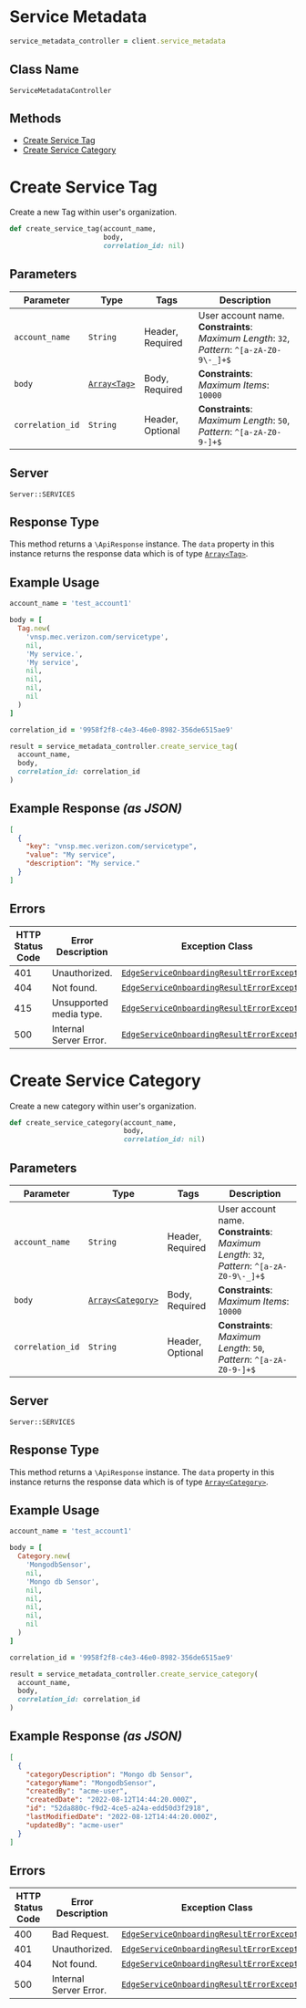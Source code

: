 # Service Metadata

```ruby
service_metadata_controller = client.service_metadata
```

## Class Name

`ServiceMetadataController`

## Methods

* [Create Service Tag](../../doc/controllers/service-metadata.md#create-service-tag)
* [Create Service Category](../../doc/controllers/service-metadata.md#create-service-category)


# Create Service Tag

Create a new Tag within user's organization.

```ruby
def create_service_tag(account_name,
                       body,
                       correlation_id: nil)
```

## Parameters

| Parameter | Type | Tags | Description |
|  --- | --- | --- | --- |
| `account_name` | `String` | Header, Required | User account name.<br>**Constraints**: *Maximum Length*: `32`, *Pattern*: `^[a-zA-Z0-9\-_]+$` |
| `body` | [`Array<Tag>`](../../doc/models/tag.md) | Body, Required | **Constraints**: *Maximum Items*: `10000` |
| `correlation_id` | `String` | Header, Optional | **Constraints**: *Maximum Length*: `50`, *Pattern*: `^[a-zA-Z0-9-]+$` |

## Server

`Server::SERVICES`

## Response Type

This method returns a `\ApiResponse` instance. The `data` property in this instance returns the response data which is of type [`Array<Tag>`](../../doc/models/tag.md).

## Example Usage

```ruby
account_name = 'test_account1'

body = [
  Tag.new(
    'vnsp.mec.verizon.com/servicetype',
    nil,
    'My service.',
    'My service',
    nil,
    nil,
    nil,
    nil
  )
]

correlation_id = '9958f2f8-c4e3-46e0-8982-356de6515ae9'

result = service_metadata_controller.create_service_tag(
  account_name,
  body,
  correlation_id: correlation_id
)
```

## Example Response *(as JSON)*

```json
[
  {
    "key": "vnsp.mec.verizon.com/servicetype",
    "value": "My service",
    "description": "My service."
  }
]
```

## Errors

| HTTP Status Code | Error Description | Exception Class |
|  --- | --- | --- |
| 401 | Unauthorized. | [`EdgeServiceOnboardingResultErrorException`](../../doc/models/edge-service-onboarding-result-error-exception.md) |
| 404 | Not found. | [`EdgeServiceOnboardingResultErrorException`](../../doc/models/edge-service-onboarding-result-error-exception.md) |
| 415 | Unsupported media type. | [`EdgeServiceOnboardingResultErrorException`](../../doc/models/edge-service-onboarding-result-error-exception.md) |
| 500 | Internal Server Error. | [`EdgeServiceOnboardingResultErrorException`](../../doc/models/edge-service-onboarding-result-error-exception.md) |


# Create Service Category

Create a new category within user's organization.

```ruby
def create_service_category(account_name,
                            body,
                            correlation_id: nil)
```

## Parameters

| Parameter | Type | Tags | Description |
|  --- | --- | --- | --- |
| `account_name` | `String` | Header, Required | User account name.<br>**Constraints**: *Maximum Length*: `32`, *Pattern*: `^[a-zA-Z0-9\-_]+$` |
| `body` | [`Array<Category>`](../../doc/models/category.md) | Body, Required | **Constraints**: *Maximum Items*: `10000` |
| `correlation_id` | `String` | Header, Optional | **Constraints**: *Maximum Length*: `50`, *Pattern*: `^[a-zA-Z0-9-]+$` |

## Server

`Server::SERVICES`

## Response Type

This method returns a `\ApiResponse` instance. The `data` property in this instance returns the response data which is of type [`Array<Category>`](../../doc/models/category.md).

## Example Usage

```ruby
account_name = 'test_account1'

body = [
  Category.new(
    'MongodbSensor',
    nil,
    'Mongo db Sensor',
    nil,
    nil,
    nil,
    nil,
    nil
  )
]

correlation_id = '9958f2f8-c4e3-46e0-8982-356de6515ae9'

result = service_metadata_controller.create_service_category(
  account_name,
  body,
  correlation_id: correlation_id
)
```

## Example Response *(as JSON)*

```json
[
  {
    "categoryDescription": "Mongo db Sensor",
    "categoryName": "MongodbSensor",
    "createdBy": "acme-user",
    "createdDate": "2022-08-12T14:44:20.000Z",
    "id": "52da880c-f9d2-4ce5-a24a-edd50d3f2918",
    "lastModifiedDate": "2022-08-12T14:44:20.000Z",
    "updatedBy": "acme-user"
  }
]
```

## Errors

| HTTP Status Code | Error Description | Exception Class |
|  --- | --- | --- |
| 400 | Bad Request. | [`EdgeServiceOnboardingResultErrorException`](../../doc/models/edge-service-onboarding-result-error-exception.md) |
| 401 | Unauthorized. | [`EdgeServiceOnboardingResultErrorException`](../../doc/models/edge-service-onboarding-result-error-exception.md) |
| 404 | Not found. | [`EdgeServiceOnboardingResultErrorException`](../../doc/models/edge-service-onboarding-result-error-exception.md) |
| 500 | Internal Server Error. | [`EdgeServiceOnboardingResultErrorException`](../../doc/models/edge-service-onboarding-result-error-exception.md) |

